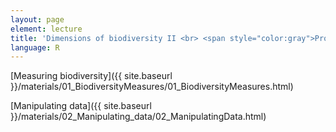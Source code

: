 ```yaml
---
layout: page
element: lecture
title: 'Dimensions of biodiversity II <br> <span style="color:gray">Project Structure</span>'
language: R
---
```


[Measuring biodiversity]({{ site.baseurl }}/materials/01_BiodiversityMeasures/01_BiodiversityMeasures.html)

[Manipulating data]({{ site.baseurl }}/materials/02_Manipulating_data/02_ManipulatingData.html)
